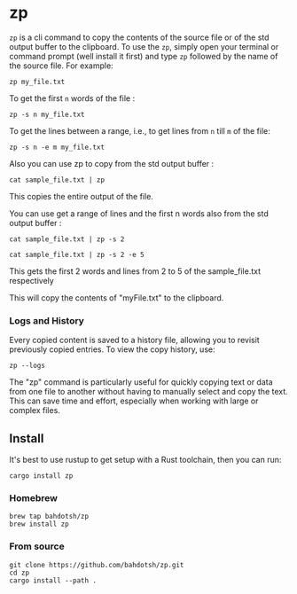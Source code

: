 # zp

`zp` is a cli command to copy the contents of the source file or of the std output buffer to the clipboard. To use the `zp`, simply open your terminal or command prompt (well install it first) and type `zp` followed by the name of the source file. For example:

```
zp my_file.txt
```

To get the first `n` words of the  file :
```
zp -s n my_file.txt
```
To get the lines between a range, i.e., to get lines from `n` till `m` of the file:
```
zp -s n -e m my_file.txt
```
Also you can use zp to copy from the std output buffer :
```
cat sample_file.txt | zp
```
This copies the entire output of the file.

You can use get a range of lines and the first n words also from the std output buffer :
```
cat sample_file.txt | zp -s 2

cat sample_file.txt | zp -s 2 -e 5
```

This gets the first 2 words and lines from 2 to 5 of the sample_file.txt respectively

This will copy the contents of "myFile.txt" to the clipboard.

### Logs and History
Every copied content is saved to a history file, allowing you to revisit previously copied entries. To view the copy history, use:

```
zp --logs
```

The "zp" command is particularly useful for quickly copying text or data from one file to another without having to manually select and copy the text. This can save time and effort, especially when working with large or complex files.

## Install

It's best to use rustup to get setup with a Rust toolchain, then you can run:

`cargo install zp`

### Homebrew
```
brew tap bahdotsh/zp
brew install zp
```

### From source
```
git clone https://github.com/bahdotsh/zp.git
cd zp
cargo install --path .
```
